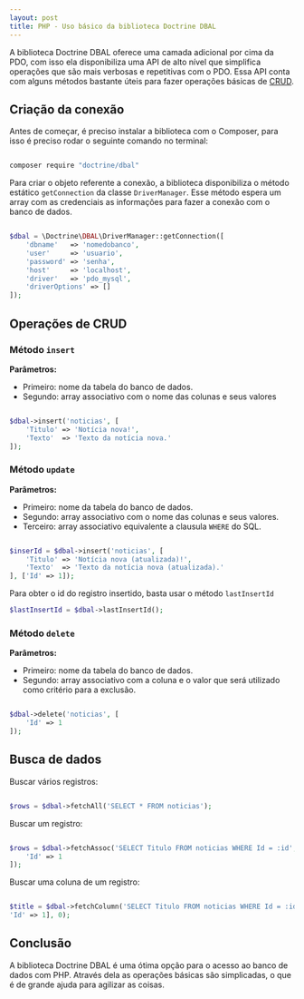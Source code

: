 ```yaml
---
layout: post
title: PHP - Uso básico da biblioteca Doctrine DBAL
---
```


A biblioteca Doctrine DBAL oferece uma camada adicional por cima da PDO, com isso ela disponibiliza uma API de alto nível que simplifica operações que são mais verbosas e repetitivas com o PDO. Essa API conta com alguns métodos bastante úteis para fazer operações básicas de [CRUD](https://pt.wikipedia.org/wiki/CRUD).

## Criação da conexão

Antes de começar, é preciso instalar a biblioteca com o Composer, para isso é preciso rodar o seguinte comando no terminal:

```bash

composer require "doctrine/dbal"

```
Para criar o objeto referente a conexão, a biblioteca disponibiliza o método estático ```getConnection``` da classe ```DriverManager```. Esse método espera um array com as credenciais as informações para fazer a conexão com o banco de dados.

```php

$dbal = \Doctrine\DBAL\DriverManager::getConnection([
    'dbname'   => 'nomedobanco',
    'user'     => 'usuario',
    'password' => 'senha',
    'host'     => 'localhost',
    'driver'   => 'pdo_mysql',
    'driverOptions' => []
]);

```

## Operações de CRUD

### Método ```insert```

**Parâmetros:**
* Primeiro: nome da tabela do banco de dados.
* Segundo: array associativo com o nome das colunas e seus valores

```php

$dbal->insert('noticias', [
    'Titulo' => 'Notícia nova!',
    'Texto'  => 'Texto da notícia nova.'
]);

```

### Método ```update```

**Parâmetros:**
* Primeiro: nome da tabela do banco de dados.
* Segundo: array associativo com o nome das colunas e seus valores.
* Terceiro: array associativo equivalente a clausula ```WHERE``` do SQL.

```php

$inserId = $dbal->insert('noticias', [
    'Titulo' => 'Notícia nova (atualizada)!',
    'Texto'  => 'Texto da notícia nova (atualizada).'
], ['Id' => 1]);

```

Para obter o id do registro insertido, basta usar o método ```lastInsertId```

```php
$lastInsertId = $dbal->lastInsertId();
```

### Método ```delete```

**Parâmetros:**
* Primeiro: nome da tabela do banco de dados.
* Segundo: array associativo com a coluna e o valor que será utilizado como critério para a exclusão.

```php

$dbal->delete('noticias', [
    'Id' => 1
]);

```

## Busca de dados

Buscar vários registros:

```php

$rows = $dbal->fetchAll('SELECT * FROM noticias');

```

Buscar um registro:

```php

$rows = $dbal->fetchAssoc('SELECT Titulo FROM noticias WHERE Id = :id', [
    'Id' => 1
]);

```

Buscar uma coluna de um registro:

```php

$title = $dbal->fetchColumn('SELECT Titulo FROM noticias WHERE Id = :id', [
'Id' => 1], 0);

```

## Conclusão

A biblioteca Doctrine DBAL é uma ótima opção para o acesso ao banco de dados com PHP. Através dela as operações básicas são simplicadas, o que é de grande ajuda para agilizar as coisas.